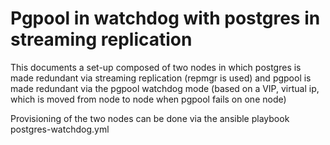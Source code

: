 # Pgpool in watchdog with postgres in streaming replication

This documents a set-up composed of two nodes in which postgres is made redundant via streaming replication (repmgr is used) and pgpool is made redundant via the pgpool watchdog mode (based on a VIP, virtual ip, which is moved from node to node when pgpool fails on one node)

Provisioning of the two nodes can be done via the ansible playbook postgres-watchdog.yml
